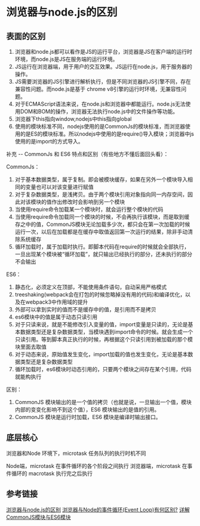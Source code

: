 # 浏览器与node.js的区别


## 表面的区别

1. 浏览器和node.js都可以看作是JS的运行平台，浏览器是JS在客户端的运行时环境，而node.js是JS在服务端的运行环境。
2. JS运行在浏览器端，用于用户的交互效果。JS运行在node.js，用于服务器的操作。
3. JS需要浏览器的JS引擎进行解析执行，但是不同浏览器的JS引擎不同，存在兼容性问题。而node.js是基于 chrome v8引擎的运行时环境，无兼容性问题。
4. 对于ECMAScript语法来说，在node.js和浏览器中都能运行。node.js无法使用DOM和BOM的操作，浏览器无法执行node.js中的文件操作等功能。
5. 浏览器下this指向window,nodejs中this指向global
6. 使用的模块标准不同，nodejs使用的是CommonJs的模块标准，而浏览器使用的是ES的模块标准。所以nodejs中使用的是require()导入模块；浏览器中js使用的是import的方式导入。

补充 -- CommonJs 和 ES6 特点和区别（有些地方不懂后面回头看）：

CommonJs：

1. 对于基本数据类型，属于复制。即会被模块缓存，如果在另外一个模块导入相同的变量也可以对该变量进行赋值
2. 对于复杂数据类型，是浅拷贝。由于两个模块引用对象指向同一内存空间，因此对该模块的值作出修改时会影响到另一个模块
3. 当使用require命令加载某一个模块时，就会运行整个模块的代码
4. 当使用require命令加载同一个模块的时候，不会再执行该模块，而是取到缓存之中的值，CommonJS模块无论加载多少次，都只会在第一次加载的时候运行一次，以后在加载都是在缓存中取值返回第一次运行的结果，除非手动清除系统缓存
5. 循环加载时，属于加载时执行。即脚本代码在require的时候就会全部执行，一旦出现某个模块被“循环加载”，就只输出已经执行的部分，还未执行的部分不会输出

ES6：

1. 静态化，必须定义在顶部，不能使用条件语句，自动采用严格模式
2. treeshaking(webpack会在打包的时候忽略掉没有用的代码)和编译优化，以及在webpack3中作用域的提升
3. 外部可以拿到实时的值而不是缓存中的值，是引用而不是拷贝
4. es6模块中的值是属于动态只读引用
5. 对于只读来说，就是不能修改引入变量的值，import变量是只读的，无论是基本数据类型还是复杂数据类型，当模块遇到import命令的时候。就会生成一个只读引用。等到脚本真正执行的时候，再根据这个只读引用到被加载的那个模块里面去取值
6. 对于动态来说，原始值发生变化，import加载的值也发生变化，无论是基本数据类型还是复杂数据类型
7. 循环加载时，es6模块时动态引用的，只要两个模块之间存在某个引用，代码就能构执行

区别：

1. CommonJS 模块输出的是一个值的拷贝（也就是说，一旦输出一个值，模块内部的变变化影响不到这个值），ES6 模块输出的是值的引用。
2. CommonJS 模块是运行时加载，ES6 模块是编译时输出接口。

## 底层核心

浏览器和Node 环境下，microtask 任务队列的执行时机不同

Node端，microtask 在事件循环的各个阶段之间执行
浏览器端，microtask 在事件循环的 macrotask 执行完之后执行

## 参考链接
[浏览器与node.js的区别](https://blog.csdn.net/u012174809/article/details/124359642)
[浏览器与Node的事件循环(Event Loop)有何区别?](https://blog.csdn.net/z591102/article/details/111588572)
[详解CommonJS模块与ES6模块](https://blog.csdn.net/weixin_43514149/article/details/107425932)
